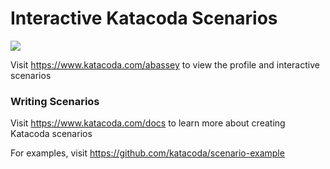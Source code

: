# Interactive Katacoda Scenarios

[![](http://shields.katacoda.com/katacoda/abassey/count.svg)](https://www.katacoda.com/abassey "Get your profile on Katacoda.com")

Visit https://www.katacoda.com/abassey to view the profile and interactive scenarios

### Writing Scenarios
Visit https://www.katacoda.com/docs to learn more about creating Katacoda scenarios

For examples, visit https://github.com/katacoda/scenario-example
